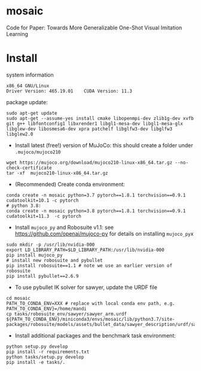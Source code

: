 # mosaic
Code for Paper: Towards More Generalizable One-Shot Visual Imitation Learning

# Install 
system information
```
x86_64 GNU/Linux
Driver Version: 465.19.01    CUDA Version: 11.3 
```
package update:
```
sudo apt-get update
sudo apt-get --assume-yes install cmake libopenmpi-dev zlib1g-dev xvfb git g++ libfontconfig1 libxrender1 libgl1-mesa-dev libgl1-mesa-glx libglew-dev libosmesa6-dev xpra patchelf libglfw3-dev libglfw3 libglew2.0
```
- Install latest (free!) version of MuJoCo: this should create a folder under `.mujoco/mujoco210`

```
wget https://mujoco.org/download/mujoco210-linux-x86_64.tar.gz --no-check-certificate
tar -xf  mujoco210-linux-x86_64.tar.gz
```


- (Recommended) Create conda environment:
```
conda create -n mosaic python=3.7 pytorch==1.8.1 torchvision==0.9.1 cudatoolkit=10.1 -c pytorch 
# python 3.8: 
conda create -n mosaic python=3.8 pytorch==1.8.1 torchvision==0.9.1 cudatoolkit=11.3  -c pytorch

```
- Install `mujoco_py` and Robosuite v1.1:
see https://github.com/openai/mujoco-py for details on installing `mujoco_py`x
```
sudo mkdir -p /usr/lib/nvidia-000
export LD_LIBRARY_PATH=$LD_LIBRARY_PATH:/usr/lib/nvidia-000
pip install mujoco_py 
# install new robosuite and pybullet
pip install robosuite==1.1 # note we use an earlier version of robosuite
pip install pybullet==2.6.9
```
- To use pybullet IK solver for sawyer, update the URDF file
```
cd mosaic 
PATH_TO_CONDA_ENV=XXX # replace with local conda env path, e.g. PATH_TO_CONDA_ENV}=/home/mandi
cp tasks/robosuite_env/sawyer/sawyer_arm.urdf ${PATH_TO_CONDA_ENV}/miniconda3/envs/mosaic/lib/python3.7/site-packages/robosuite/models/assets/bullet_data/sawyer_description/urdf/sawyer_arm.urdf 
```

- Install additional packages and the benchmark task environment:
```
python setup.py develop
pip install -r requirements.txt
python tasks/setup.py develop
pip install -e tasks/.
```
